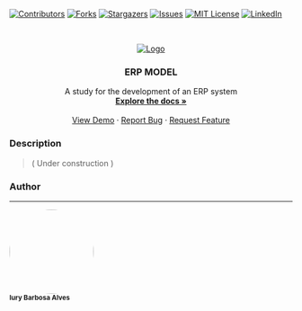 [![Contributors][contributors-shield]][contributors-url]
[![Forks][forks-shield]][forks-url]
[![Stargazers][stars-shield]][stars-url]
[![Issues][issues-shield]][issues-url]
[![MIT License][license-shield]][license-url]
[![LinkedIn][linkedin-shield]][linkedin-url]

<!-- PROJECT LOGO -->
<br />
<p align="center">
  <a href="https://github.com/Askizin/ERP-backend">
    <img src="https://i.imgur.com/7R5TVmY.png" alt="Logo">
  </a>

  <h3 align="center">ERP MODEL</h3>

  <p align="center">
    A study for the development of an ERP system
    <br />
    <a href="https://github.com/Askizin/ERP-backend"><strong>Explore the docs »</strong></a>
    <br />
    <br />
    <a href="https://github.com/Askizin/ERP-backend">View Demo</a>
    ·
    <a href="https://github.com/Askizin/ERP-backend/issues">Report Bug</a>
    ·
    <a href="https://github.com/Askizin/ERP-backend/issues">Request Feature</a>
  </p>
</p>

### Description

> ( Under construction )


<!-- CONTACT -->
### Author
---

 <a><img style="border-radius: 50%;" src="https://avatars.githubusercontent.com/u/65999604?s=400&u=b16cbc66417f4410798904954a50ce440cb5eb81&v=4" width="150px;" alt=""/>
 <br />
 <sub><b>Iury Barbosa Alves</b></sub></a>  <a href="https://github.com/Askizin" title="Medium"></a>

<!-- MARKDOWN LINKS & IMAGES -->
<!-- https://www.markdownguide.org/basic-syntax/#reference-style-links -->
[contributors-shield]: https://img.shields.io/github/contributors/Askizin/ERP-backend.svg?style=for-the-badge
[contributors-url]: https://github.com/Askizin/ERP-backend/graphs/contributors
[forks-shield]: https://img.shields.io/github/forks/Askizin/ERP-backend.svg?style=for-the-badge
[forks-url]: https://github.com/Askizin/ERP-backend/network/members
[stars-shield]: https://img.shields.io/github/stars/Askizin/ERP-backend.svg?style=for-the-badge
[stars-url]: https://github.com/Askizin/ERP-backend/stargazers
[issues-shield]: https://img.shields.io/github/issues/Askizin/ERP-backend.svg?style=for-the-badge
[issues-url]: https://github.com/Askizin/ERP-backend/issues
[license-shield]: https://img.shields.io/github/license/Askizin/ERP-backend.svg?style=for-the-badge
[license-url]: https://github.com/Askizin/ERP-backend/blob/master/LICENSE.md
[linkedin-shield]: https://img.shields.io/badge/-LinkedIn-black.svg?style=for-the-badge&logo=linkedin&colorB=555
[linkedin-url]:https://www.linkedin.com/in/iury-barbosa-679778139/
